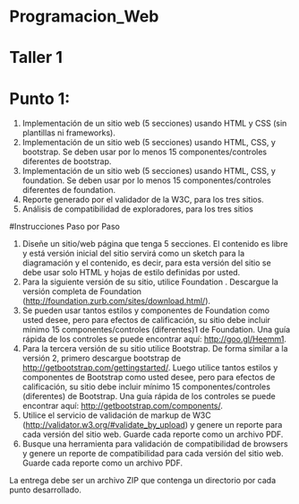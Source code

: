 # Programacion_Web
# Taller 1
# Punto 1: 
1. Implementación de un sitio web (5 secciones) usando HTML y CSS (sin plantillas ni frameworks).  
2. Implementación de un sitio web (5 secciones) usando HTML, CSS, y bootstrap. Se deben usar por lo menos 15 componentes/controles diferentes de bootstrap.
3. Implementación de un sitio web (5 secciones) usando HTML, CSS, y foundation. Se deben usar por lo menos 15 componentes/controles diferentes de foundation.
4. Reporte generado por el validador de la W3C, para los tres sitios.
5. Análisis de compatibilidad de exploradores, para los tres sitios

#Instrucciones Paso por Paso

1. Diseñe un sitio/web página que tenga 5 secciones. El contenido es libre y está versión inicial del sitio servirá como un sketch para la diagramación y el contenido, es decir, para esta versión del sitio se debe usar solo HTML y hojas de estilo definidas por usted.  
2. Para la siguiente versión de su sitio, utilice Foundation . Descargue la versión completa de Foundation (http://foundation.zurb.com/sites/download.html/).
3. Se pueden usar tantos estilos y componentes de Foundation como usted desee, pero para efectos de calificación, su sitio debe incluir mínimo 15 componentes/controles (diferentes)1 de Foundation. Una guía rápida de los controles se puede encontrar aquí: http://goo.gl/Heemm1.  
4. Para la tercera versión de su sitio utilice Bootstrap. De forma similar a la versión 2, primero descargue bootstrap de http://getbootstrap.com/gettingstarted/. Luego utilice tantos estilos y componentes de Bootstrap como usted desee, pero para efectos de calificación, su sitio debe incluir mínimo 15 componentes/controles (diferentes) de Bootstrap. Una guía rápida de los controles se puede encontrar aquí: http://getbootstrap.com/components/.
5. Utilice el servicio de validación de markup de W3C (http://validator.w3.org/#validate_by_upload) y genere un reporte para cada versión del sitio web. Guarde cada reporte como un archivo PDF.
6. Busque una herramienta para validación de compatibilidad de browsers y genere un reporte de compatibilidad para cada versión del sitio web. Guarde cada reporte como un archivo PDF.

La entrega debe ser un archivo ZIP que contenga un directorio por cada punto desarrollado.
